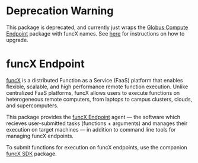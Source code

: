 # Deprecation Warning

This package is deprecated, and currently just wraps the [Globus Compute Endpoint](https://pypi.org/project/globus-compute-endpoint/) package with funcX names. See [here](https://globus-compute.readthedocs.io/en/latest/funcx_upgrade.html) for instructions on how to upgrade.

# funcX Endpoint

[funcX](https://globus-compute.readthedocs.io/en/latest/) is a distributed Function as a Service (FaaS) platform that enables flexible, scalable, and high performance remote function execution. Unlike centralized FaaS platforms, funcX allows users to execute functions on heterogeneous remote computers, from laptops to campus clusters, clouds, and supercomputers.

This package provides the [funcX Endpoint](https://globus-compute.readthedocs.io/en/latest/endpoints.html) agent — the software which recieves user-submitted tasks (functions + arguments) and manages their execution on target machines — in addition to command line tools for managing funcX endpoints.

To submit functions for execution on funcX endpoints, use the companion [funcX SDK](https://pypi.org/project/funcx/) package.
